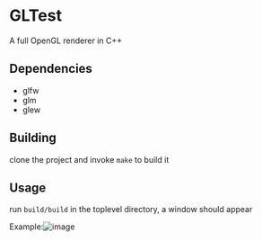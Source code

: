 # GLTest
A full OpenGL renderer in C++

## Dependencies
- glfw
- glm
- glew

## Building

clone the project and invoke `make` to build it

## Usage

run `build/build` in the toplevel directory, a window should appear

Example:![image](https://user-images.githubusercontent.com/60668871/182829505-7bb3136d-aa21-45c7-90ab-3f4b58f95d84.png)
